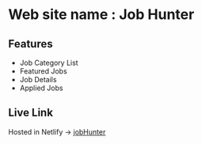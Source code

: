 # Web site name : Job Hunter

## Features

- Job Category List
- Featured Jobs
- Job Details
- Applied Jobs

## Live Link

Hosted in Netlify -> [jobHunter](https://job-hunter-a082e3.netlify.app/)
